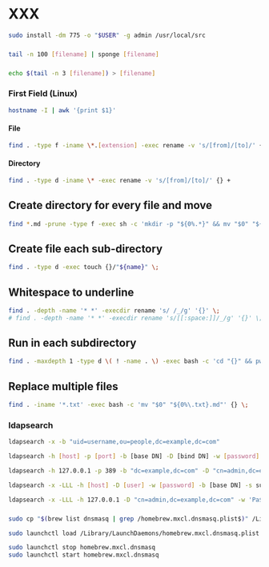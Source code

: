 # XXX

```sh
sudo install -dm 775 -o "$USER" -g admin /usr/local/src
```

###

```sh
tail -n 100 [filename] | sponge [filename]
```

###

```sh
echo $(tail -n 3 [filename]) > [filename]
```

### First Field (Linux)

```sh
hostname -I | awk '{print $1}'
```

#### File

```sh
find . -type f -iname \*.[extension] -exec rename -v 's/[from]/[to]/' {} +
```

#### Directory

```sh
find . -type d -iname \* -exec rename -v 's/[from]/[to]/' {} +
```

## Create directory for every file and move

```sh
find *.md -prune -type f -exec sh -c 'mkdir -p "${0%.*}" && mv "$0" "${0%.*}"' {} \;
```

## Create file each sub-directory

```sh
find . -type d -exec touch {}/"${name}" \;
```

## Whitespace to underline

```sh
find . -depth -name '* *' -execdir rename 's/ /_/g' '{}' \;
# find . -depth -name '* *' -execdir rename 's/[[:space:]]/_/g' '{}' \;
```

## Run in each subdirectory

```sh
find . -maxdepth 1 -type d \( ! -name . \) -exec bash -c 'cd "{}" && pwd' \;
```

## Replace multiple files

```sh
find . -iname '*.txt' -exec bash -c 'mv "$0" "${0%\.txt}.md"' {} \;
```

### ldapsearch

```sh
ldapsearch -x -b "uid=username,ou=people,dc=example,dc=com"
```

```sh
ldapsearch -h [host] -p [port] -b [base DN] -D [bind DN] -w [password]
```

```sh
ldapsearch -h 127.0.0.1 -p 389 -b "dc=example,dc=com" -D "cn=admin,dc=example,dc=com" -w 'Pa$$w0rd!'
```

```sh
ldapsearch -x -LLL -h [host] -D [user] -w [password] -b [base DN] -s sub "([filter])" [attribute list]
```

```sh
ldapsearch -x -LLL -h 127.0.0.1 -D "cn=admin,dc=example,dc=com" -w 'Pa$$w0rd!' -b "dc=example,dc=com" -s sub "(objectClass=person)" givenName
```

###

```sh
sudo cp "$(brew list dnsmasq | grep /homebrew.mxcl.dnsmasq.plist$)" /Library/LaunchDaemons
```

```sh
sudo launchctl load /Library/LaunchDaemons/homebrew.mxcl.dnsmasq.plist
```

```sh
sudo launchctl stop homebrew.mxcl.dnsmasq
sudo launchctl start homebrew.mxcl.dnsmasq
```

